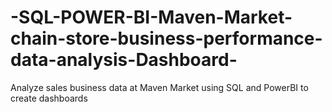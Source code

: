 # -SQL-POWER-BI-Maven-Market-chain-store-business-performance-data-analysis-Dashboard-
Analyze sales business data at Maven Market using SQL and PowerBI to create dashboards
